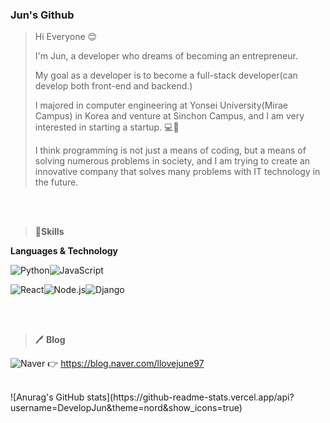 ### Jun's Github

> Hi Everyone 😊
> 
> I'm Jun, a developer who dreams of becoming an entrepreneur.
> 
> My goal as a developer is to become a full-stack developer(can develop both front-end and backend.) 
> 
> I majored in computer engineering at Yonsei University(Mirae Campus) in Korea and venture at Sinchon Campus, and I am very interested in starting a startup. 💻🦶
>
> I think programming is not just a means of coding, but a means of solving numerous problems in society, and I am trying to create an innovative company that solves many problems with IT technology in the future.

<br/>
<br/>

> 💪**Skills**
> 
**Languages & Technology**

<img alt="Python" src ="https://img.shields.io/badge/Python-3776AB.svg?&style=for-the-badge&logo=Python&logoColor=white"/><img alt="JavaScript" src ="https://img.shields.io/badge/JavaScript-F7DF1E.svg?&style=for-the-badge&logo=JavaScript&logoColor=white"/>

<img alt="React" src ="https://img.shields.io/badge/React-61DAFB.svg?&style=for-the-badge&logo=React&logoColor=white"/><img alt="Node.js" src ="https://img.shields.io/badge/Node.js-339933.svg?&style=for-the-badge&logo=Node.js&logoColor=white"/><img alt="Django" src ="https://img.shields.io/badge/Django-092E20.svg?&style=for-the-badge&logo=Django&logoColor=white"/>

<br/>
<br/>

> 🖊 **Blog**
> 
<img alt="Naver" src ="https://img.shields.io/badge/BLOG-03C75A.svg?&style=for-the-badge&logo=Naver&logoColor=white"/> 👉 https://blog.naver.com/llovejune97 

<br/>
![Anurag's GitHub stats](https://github-readme-stats.vercel.app/api?username=DevelopJun&theme=nord&show_icons=true)
